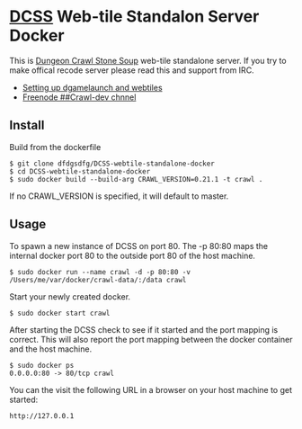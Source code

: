 [DCSS][DCSS] Web-tile Standalon Server Docker
=============================================
This is [Dungeon Crawl Stone Soup][DCSS] web-tile standalone server. If you try to make offical recode server please read this and support from IRC.

- [Setting up dgamelaunch and webtiles][1]
- [Freenode ##Crawl-dev chnnel][Crawl-dev]


Install
-------
Build from the dockerfile
```
$ git clone dfdgsdfg/DCSS-webtile-standalone-docker
$ cd DCSS-webtile-standalone-docker
$ sudo docker build --build-arg CRAWL_VERSION=0.21.1 -t crawl .
```

If no CRAWL_VERSION is specified, it will default to master.

Usage
-----
To spawn a new instance of DCSS on port 80. The -p 80:80 maps the internal docker port 80 to the outside port 80 of the host machine.

```
$ sudo docker run --name crawl -d -p 80:80 -v /Users/me/var/docker/crawl-data/:/data crawl
```

Start your newly created docker.

```
$ sudo docker start crawl
```

After starting the DCSS check to see if it started and the port mapping is correct. This will also report the port mapping between the docker container and the host machine.

```
$ sudo docker ps
0.0.0.0:80 -> 80/tcp crawl
```

You can the visit the following URL in a browser on your host machine to get started:

```
http://127.0.0.1
```



[DCSS]:http://crawl.develz.org/
[1]:https://crawl.develz.org/wiki/doku.php?id=setting_up_dgamelaunch_and_webtiles
[Crawl-dev]:http://webchat.freenode.net/?channels=%23%23crawl-dev
